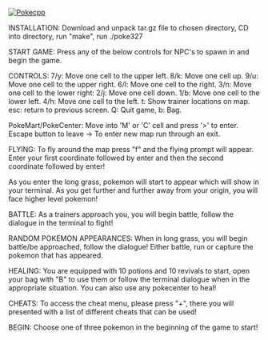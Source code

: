 [![Pokecpp](http://img.youtube.com/vi/uRbXCi97udc/0.jpg)](http://www.youtube.com/watch?v=uRbXCi97udc "PokeCPP")


INSTALLATION: Download and unpack tar.gz file to chosen directory, CD into directory, run "make", run ./poke327

START GAME: Press any of the below controls for NPC's to spawn in and begin the game.

CONTROLS: 7/y: Move one cell to the upper left. 8/k: Move one cell up. 9/u: Move one cell to the upper right. 6/l: Move one cell to the right. 3/n: Move one cell to the lower right: 2/j: Move one cell down. 1/b: Move one cell to the lower left. 4/h: Move one cell to the left. t: Show trainer locations on map. esc: return to previous screen. Q: Quit game, b: Bag.

PokeMart/PokeCenter: Move into 'M' or 'C' cell and press '>' to enter. Escape button to leave -> To enter new map run through an exit.

FLYING: To fly around the map press "f" and the flying prompt will appear. Enter your first coordinate followed by enter and then the second coordinate followed by enter!

As you enter the long grass, pokemon will start to appear which will show in your terminal. As you get further and further away from your origin, you will face higher level pokemon!

BATTLE: As a trainers approach you, you will begin battle, follow the dialogue in the terminal to fight!

RANDOM POKEMON APPEARANCES: When in long grass, you will begin battle/be approached, follow the dialogue! Either battle, run or capture the pokemon that has appeared.

HEALING: You are equipped with 10 potions and 10 revivals to start, open your bag with "B" to use them or follow the terminal dialogue when in the appropriate situation. You can also use any pokecenter to heal!

CHEATS: To access the cheat menu, please press "+", there you will presented with a list of different cheats that can be used!

BEGIN: Choose one of three pokemon in the beginning of the game to start!

